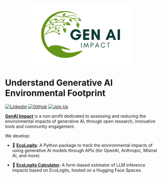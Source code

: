<div align="center">
    <img src="assets/logo.png" alt="GenAI Impact Logo" style="max-height: 200px">
</div>

# Understand Generative AI Environmental Footprint

[![Linkedin](https://img.shields.io/badge/LinkedIn-0077B5?logo=linkedin&logoColor=white)](https://www.linkedin.com/company/genai-impact/) 
[![GitHub](https://img.shields.io/badge/Hugging_Face-FFD21E?logo=huggingface&logoColor=black)](https://huggingface.co/genai-impact) 
[![Join Us](https://img.shields.io/badge/genai--impact.org-Join_Us-649618?logo=&logoColor=white)](https://genai-impact.org/contact) 

**[GenAI Impact](https://genai-impact.org)** is a non-profit dedicated to assessing and reducing the environmental impacts of generative AI, through open research, innovative tools and community engagement.

We develop:

* 🌱 **[EcoLogits](https://github.com/genai-impact/ecologits)**: A Python package to track the environmental impacts of using generative AI models through APIs (for OpenAI, Anthropic, Mistral AI, and more).

* 🧮 **[EcoLogits Calculator](https://huggingface.co/spaces/genai-impact/ecologits-calculator)**: A form-based estimator of LLM inference impacts based on EcoLogits, hosted on a Hugging Face Spaces.
